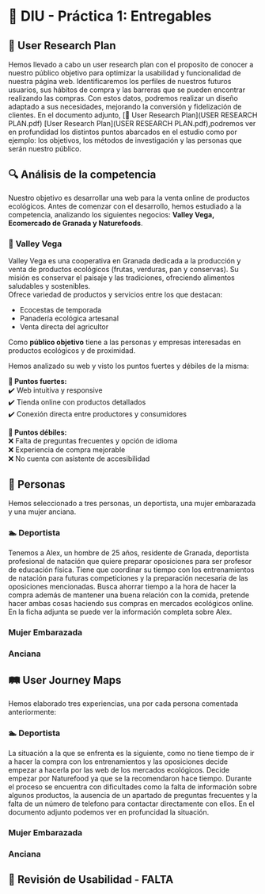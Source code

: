 # 🌱 DIU - Práctica 1: Entregables  

## 📌 User Research Plan  
Hemos llevado a cabo un user research plan con el proposito de conocer a nuestro público objetivo para optimizar la usabilidad y funcionalidad de nuestra página web. Identificaremos los perfiles de nuestros futuros usuarios, sus hábitos de compra y las barreras que se pueden encontrar realizando las compras. Con estos datos, podremos realizar un diseño adaptado a sus necesidades, mejorando la conversión y fidelización de clientes.
En el documento adjunto, [📄 User Research Plan](USER RESEARCH PLAN.pdf)
[User Research Plan](USER RESEARCH PLAN.pdf),podremos ver en profundidad los distintos puntos abarcados en el estudio como por ejemplo: los objetivos, los métodos de investigación y las personas que serán nuestro público.


## 🔍 Análisis de la competencia  

Nuestro objetivo es desarrollar una web para la venta online de productos ecológicos. Antes de comenzar con el desarrollo, hemos estudiado a la competencia, analizando los siguientes negocios: **Valley Vega, Ecomercado de Granada y Naturefoods**.  

### 🌿 **Valley Vega**  
Valley Vega es una cooperativa en Granada dedicada a la producción y venta de productos ecológicos (frutas, verduras, pan y conservas). Su misión es conservar el paisaje y las tradiciones, ofreciendo alimentos saludables y sostenibles.  
Ofrece variedad de productos y servicios entre los que destacan: 
- Ecocestas de temporada  
- Panadería ecológica artesanal  
- Venta directa del agricultor  

Como **público objetivo** tiene a las  personas y empresas interesadas en productos ecológicos y de proximidad.  

Hemos analizado su web y visto los puntos fuertes y débiles de la misma:

**🔹 Puntos fuertes:**  
✔️ Web intuitiva y responsive  
✔️ Tienda online con productos detallados  
✔️ Conexión directa entre productores y consumidores  

**🔸 Puntos débiles:**  
❌ Falta de preguntas frecuentes y opción de idioma  
❌ Experiencia de compra mejorable  
❌ No cuenta con asistente de accesibilidad  


## 👤 Personas  
Hemos seleccionado a tres personas, un deportista, una mujer embarazada y una mujer anciana.   

### 🏊 **Deportista**
Tenemos a Alex, un hombre de 25 años, residente de Granada, deportista profesional de natación que quiere preparar oposiciones para ser profesor de educación física. Tiene que coordinar su tiempo con los entrenamientos de natación para futuras competiciones y la preparación necesaria de las oposiciones mencionadas. Busca ahorrar tiempo a la hora de hacer la compra además de mantener una buena relación con la comida, pretende hacer ambas cosas haciendo sus compras en mercados ecológicos online. En la ficha adjunta se puede ver la información completa sobre Alex. 

### **Mujer Embarazada** 

### **Anciana** 

## 🛤️ User Journey Maps  
Hemos elaborado tres experiencias, una por cada persona comentada anteriormente:

### 🏊 **Deportista** 
La situación a la que se enfrenta es la siguiente, como no tiene tiempo de ir a hacer la compra con los entrenamientos y las oposiciones decide empezar a hacerla por las web de los mercados ecológicos. Decide empezar por Naturefood ya que se la recomendaron hace tiempo. Durante el proceso se encuentra con dificultades como la falta de información sobre algunos productos, la ausencia de un apartado de preguntas frecuentes y la falta de un número de telefono para contactar directamente con ellos. En el documento adjunto podemos ver en profuncidad la situación. 

### **Mujer Embarazada** 

### **Anciana** 


## 🔎 Revisión de Usabilidad  - FALTA
